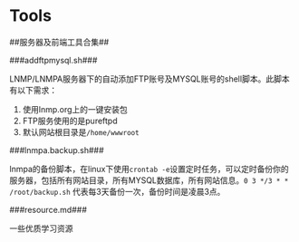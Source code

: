 Tools
=====

##服务器及前端工具合集##


###addftpmysql.sh###

LNMP/LNMPA服务器下的自动添加FTP账号及MYSQL账号的shell脚本。此脚本有以下需求：

1. 使用lnmp.org上的一键安装包
2. FTP服务使用的是pureftpd
3. 默认网站根目录是`/home/wwwroot`

###lnmpa.backup.sh###

lnmpa的备份脚本，在linux下使用`crontab -e`设置定时任务，可以定时备份你的服务器，包括所有网站目录，所有MYSQL数据库，所有网站信息。`0 3 */3 * * /root/backup.sh` 代表每3天备份一次，备份时间是凌晨3点。

###resource.md###

一些优质学习资源


